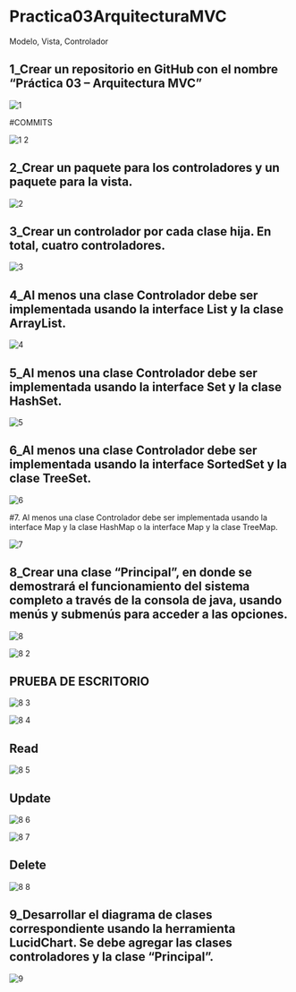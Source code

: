 # Practica03ArquitecturaMVC

Modelo, Vista, Controlador

1_Crear un repositorio en GitHub con el nombre “Práctica 03 – Arquitectura MVC”
-----------------------------------------------------------------------------------

![1](https://user-images.githubusercontent.com/49045265/56741712-ffdcca00-6738-11e9-8838-015ff64bd83d.png)

#COMMITS

![1 2](https://user-images.githubusercontent.com/49045265/56741899-58ac6280-6739-11e9-86b1-f874400feb59.png)

2_Crear un paquete para los controladores y un paquete para la vista.
------------------------------------------------------------------------

![2](https://user-images.githubusercontent.com/49045265/56741959-78dc2180-6739-11e9-9c2f-bb8369dd8b0e.png)

3_Crear un controlador por cada clase hija. En total, cuatro controladores.
----------------------------------------------------------------------------

![3](https://user-images.githubusercontent.com/49045265/56741997-90b3a580-6739-11e9-923b-ef056e076eaa.png)

4_Al menos una clase Controlador debe ser implementada usando la interface List y la clase ArrayList.
------------------------------------------------------------------------------------------------------

![4](https://user-images.githubusercontent.com/49045265/56742046-a4f7a280-6739-11e9-847e-dbf532ec5568.png)

5_Al menos una clase Controlador debe ser implementada usando la interface Set y la clase HashSet.
--------------------------------------------------------------------------------------------------

![5](https://user-images.githubusercontent.com/49045265/56742095-bd67bd00-6739-11e9-9430-ae02702223f2.png)

6_Al menos una clase Controlador debe ser implementada usando la interface SortedSet y la clase TreeSet.
--------------------------------------------------------------------------------------------------------

![6](https://user-images.githubusercontent.com/49045265/56742132-c9ec1580-6739-11e9-9eca-6e9bd70c0a42.png)

#7.	Al menos una clase Controlador debe ser implementada usando la interface Map y la clase HashMap o la interface Map y la clase TreeMap.

![7](https://user-images.githubusercontent.com/49045265/56742179-db352200-6739-11e9-8e47-f9a1173a4dfc.png)

8_Crear una clase “Principal”, en donde se demostrará el funcionamiento del sistema completo a través de la consola de java, usando menús y submenús para acceder a las opciones. 
------------------------------------------------------------------------------------------------------------------------------------

![8](https://user-images.githubusercontent.com/49045265/56742733-e8064580-673a-11e9-98fb-820111f853d0.png)

![8 2](https://user-images.githubusercontent.com/49045265/56742803-0b30f500-673b-11e9-9df2-4d6a4116b779.png)

PRUEBA DE ESCRITORIO
---------------------

![8 3](https://user-images.githubusercontent.com/49045265/56742918-416e7480-673b-11e9-8564-92ff6275490c.png)

![8 4](https://user-images.githubusercontent.com/49045265/56743037-74186d00-673b-11e9-9023-f77404916e4b.png)

Read
-------

![8 5](https://user-images.githubusercontent.com/49045265/56743153-a88c2900-673b-11e9-8a9a-75d1c8305efe.png)

Update
--------

![8 6](https://user-images.githubusercontent.com/49045265/56743225-cf4a5f80-673b-11e9-9ffc-d4fcb0f30848.png)

![8 7](https://user-images.githubusercontent.com/49045265/56743247-db362180-673b-11e9-9f34-30160c87dab0.png)

Delete
--------

![8 8](https://user-images.githubusercontent.com/49045265/56743349-03be1b80-673c-11e9-9ab4-81cecc98f8a0.png)

9_Desarrollar el diagrama de clases correspondiente usando la herramienta LucidChart. Se debe agregar las clases controladores y la clase “Principal”.
---------------------------------------------------------------------------------------------------------------------------------------

![9](https://user-images.githubusercontent.com/49045265/56743416-22241700-673c-11e9-8b95-d659159bc6df.png)







